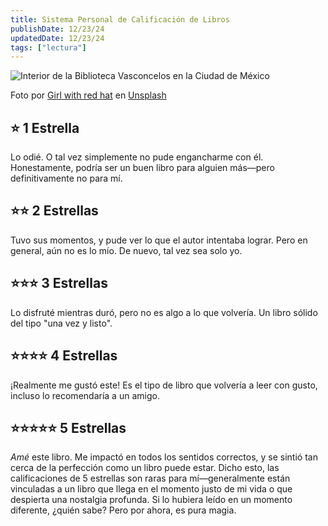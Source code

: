 ```yaml
---
title: Sistema Personal de Calificación de Libros
publishDate: 12/23/24
updatedDate: 12/23/24
tags: ["lectura"]
---
```


![Interior de la Biblioteca Vasconcelos en la Ciudad de México](../../../public/notes/book-rating-system/biblioteca.jpg)


<div class="text-center text-sm">Foto por <a href="https://unsplash.com/@girlwithredhat?utm_content=creditCopyText&utm_medium=referral&utm_source=unsplash" target="_blank" class="text-underline">Girl with red hat</a> en <a href="https://unsplash.com/photos/white-and-green-concrete-building-OG9NZVNCnFo?utm_content=creditCopyText&utm_medium=referral&utm_source=unsplash" target="_blank" class="text-center">Unsplash</a></div>


## ⭐ 1 Estrella
Lo odié. O tal vez simplemente no pude engancharme con él. Honestamente, podría ser un buen libro para alguien más—pero definitivamente no para mí.
## ⭐⭐ 2 Estrellas
Tuvo sus momentos, y pude ver lo que el autor intentaba lograr. Pero en general, aún no es lo mío. De nuevo, tal vez sea solo yo.
## ⭐⭐⭐ 3 Estrellas
Lo disfruté mientras duró, pero no es algo a lo que volvería. Un libro sólido del tipo "una vez y listo".
## ⭐⭐⭐⭐ 4 Estrellas
¡Realmente me gustó este! Es el tipo de libro que volvería a leer con gusto, incluso lo recomendaría a un amigo.
## ⭐⭐⭐⭐⭐ 5 Estrellas
_Amé_ este libro. Me impactó en todos los sentidos correctos, y se sintió tan cerca de la perfección como un libro puede estar. Dicho esto, las calificaciones de 5 estrellas son raras para mí—generalmente están vinculadas a un libro que llega en el momento justo de mi vida o que despierta una nostalgia profunda. Si lo hubiera leído en un momento diferente, ¿quién sabe? Pero por ahora, es pura magia.
